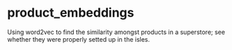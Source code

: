 # product_embeddings
Using word2vec to find the similarity amongst products in a superstore; see whether they were properly setted up in the isles. 
